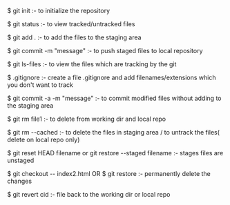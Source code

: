  $ git init :- to initialize the repository

 $ git status :- to view tracked/untracked files

 $ git add . :- to add the files to the staging area

 $ git commit -m "message" :- to push staged files to local repository

 $ git ls-files :- to view the files which are tracking by the git

 $ .gitignore :- create a file .gitignore and add filenames/extensions which you don't want to track

 $ git commit -a -m "message" :- to commit modified files without adding to the staging area
 
 $ git rm file1 :- to delete from working dir and local repo

 $ git rm --cached <filename> :- to delete the files in staging area / to untrack the files( delete on local repo only)
 
 $ git reset HEAD filename or git restore --staged filename :- stages files are unstaged
 
 $ git checkout -- index2.html  OR  $ git restore :- permanently delete the changes
 
 $ git revert cid :- file back to the working dir or local repo
